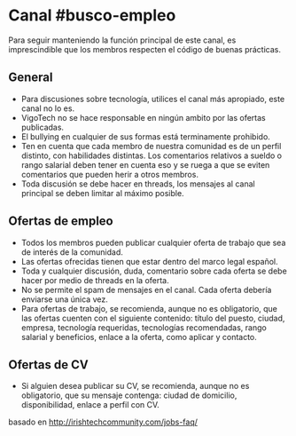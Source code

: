 
# Canal #busco-empleo

Para seguir manteniendo la función principal de este canal, es imprescindible que los membros respecten el código de buenas prácticas.

## General
* Para discusiones sobre tecnología, utilices el canal más apropiado, este canal no lo es.
* VigoTech no se hace responsable en ningún ambito por las ofertas publicadas.
* El bullying en cualquier de sus formas está terminamente prohibido.
* Ten en cuenta que cada membro de nuestra comunidad es de un perfil distinto, con habilidades distintas. Los comentarios relativos a sueldo o rango salarial  deben tener en cuenta eso y se ruega a que se eviten comentarios que pueden herir a otros membros.
* Toda discusión se debe hacer en threads, los mensajes al canal principal se deben limitar al máximo posible.

## Ofertas de empleo
* Todos los membros pueden publicar cualquier oferta de trabajo que sea de interés de la comunidad.
* Las ofertas ofrecidas tienen que estar dentro del marco legal español.
* Toda y cualquier discusión, duda, comentario sobre cada oferta se debe hacer por medio de threads en la oferta.
* No se permite el spam de mensajes en el canal. Cada oferta debería enviarse una única vez.
* Para ofertas de trabajo, se recomienda, aunque no es obligatorio, que las ofertas cuenten con el siguiente contenido: título del puesto, ciudad, empresa, tecnología requeridas, tecnologías recomendadas, rango salarial y beneficios, enlace a la oferta, como aplicar y contacto.

## Ofertas de CV
* Si alguien desea publicar su CV, se recomienda, aunque no es obligatorio, que su mensaje contenga: ciudad de domicilio, disponibilidad, enlace a perfil con CV.


basado en http://irishtechcommunity.com/jobs-faq/

